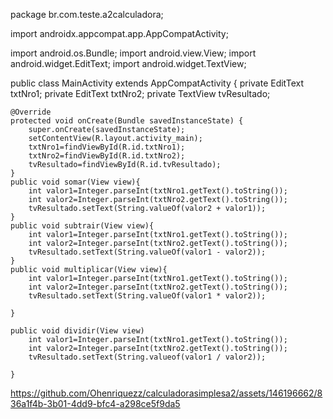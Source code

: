 package br.com.teste.a2calculadora;

import androidx.appcompat.app.AppCompatActivity;

import android.os.Bundle;
import android.view.View;
import android.widget.EditText;
import android.widget.TextView;

public class MainActivity extends AppCompatActivity {
private EditText txtNro1;
private EditText txtNro2;
private TextView tvResultado;

    @Override
    protected void onCreate(Bundle savedInstanceState) {
        super.onCreate(savedInstanceState);
        setContentView(R.layout.activity_main);
        txtNro1=findViewById(R.id.txtNro1);
        txtNro2=findViewById(R.id.txtNro2);
        tvResultado=findViewById(R.id.tvResultado);
    }
    public void somar(View view){
        int valor1=Integer.parseInt(txtNro1.getText().toString());
        int valor2=Integer.parseInt(txtNro2.getText().toString());
        tvResultado.setText(String.valueOf(valor2 + valor1));
    }
    public void subtrair(View view){
        int valor1=Integer.parseInt(txtNro1.getText().toString());
        int valor2=Integer.parseInt(txtNro2.getText().toString());
        tvResultado.setText(String.valueOf(valor1 - valor2));
    }
    public void multiplicar(View view){
        int valor1=Integer.parseInt(txtNro1.getText().toString());
        int valor2=Integer.parseInt(txtNro2.getText().toString());
        tvResultado.setText(String.valueOf(valor1 * valor2));

    }

    public void dividir(View view)
        int valor1=Integer.parseInt(txtNro1.getText().toString());
        int valor2=Integer.parseInt(txtNro2.getText().toString());
        tvResultado.setText(String.valueof(valor1 / valor2));

    }
    

https://github.com/Ohenriquezz/calculadorasimplesa2/assets/146196662/836a1f4b-3b01-4dd9-bfc4-a298ce5f9da5

